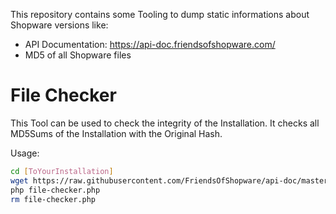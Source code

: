 This repository contains some Tooling to dump static informations about Shopware versions like:

* API Documentation: https://api-doc.friendsofshopware.com/
* MD5 of all Shopware files


# File Checker

This Tool can be used to check the integrity of the Installation. It checks all MD5Sums of the Installation with the Original Hash.

Usage:

```bash
cd [ToYourInstallation]
wget https://raw.githubusercontent.com/FriendsOfShopware/api-doc/master/file-checker.php
php file-checker.php
rm file-checker.php
```
